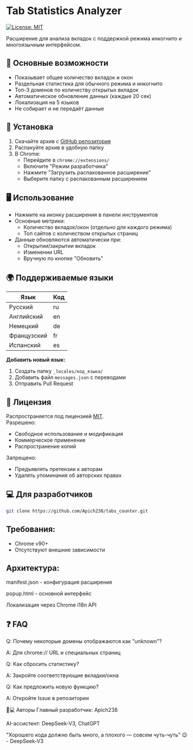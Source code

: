 # Tab Statistics Analyzer

[![License: MIT](https://img.shields.io/badge/License-MIT-blue.svg)](LICENSE)

Расширение для анализа вкладок с поддержкой режима инкогнито и многоязычным интерфейсом.

## 🌟 Основные возможности
- Показывает общее количество вкладок и окон
- Раздельная статистика для обычного режима и инкогнито
- Топ-3 доменов по количеству открытых вкладок
- Автоматическое обновление данных (каждые 20 сек)
- Локализация на 5 языков
- Не собирает и не передаёт данные

## 🚀 Установка
1. Скачайте архив с [GitHub репозитория](ваш_репозиторий)
2. Распакуйте архив в удобную папку
3. В Chrome:
   - Перейдите в `chrome://extensions/`
   - Включите "Режим разработчика"
   - Нажмите "Загрузить распакованное расширение"
   - Выберите папку с распакованным расширением

## 🖥 Использование
- Нажмите на иконку расширения в панели инструментов
- Основные метрики:
  - Количество вкладок/окон (отдельно для каждого режима)
  - Топ сайтов с количеством открытых страниц
- Данные обновляются автоматически при:
  - Открытии/закрытии вкладок
  - Изменении URL
  - Вручную по кнопке "Обновить"

## 🌍 Поддерживаемые языки
| Язык       | Код |
|------------|-----|
| Русский    | ru  |
| Английский | en  |
| Немецкий   | de  |
| Французский| fr  |
| Испанский  | es  |

**Добавить новый язык:**
1. Создать папку `_locales/код_языка/`
2. Добавить файл `messages.json` с переводами
3. Отправить Pull Request

## 📜 Лицензия
Распространяется под лицензией [MIT](LICENSE).  
Разрешено:
- Свободное использование и модификация
- Коммерческое применение
- Распространение копий

Запрещено:
- Предъявлять претензии к авторам
- Удалять упоминания об авторских правах

## 💻 Для разработчиков
```bash
git clone https://github.com/Apich238/tabs_counter.git
```

## Требования:
- Chrome v90+
- Отсутствуют внешние зависимости

## Архитектура:

manifest.json - конфигурация расширения

popup.html - основной интерфейс

Локализация через Chrome i18n API

## ❓ FAQ
Q: Почему некоторые домены отображаются как "unknown"?

A: Для chrome:// URL и специальных страниц

Q: Как сбросить статистику?

A: Закройте соответствующие вкладки/окна

Q: Как предложить новую функцию?

A: Откройте Issue в репозитории

👨💻 Авторы
Главный разработчик: Apich238

AI-ассистент: DeepSeek-V3, ChatGPT

"Хорошего кода должно быть много, а плохого — совсем чуть-чуть" 😉 - DeepSeek-V3

